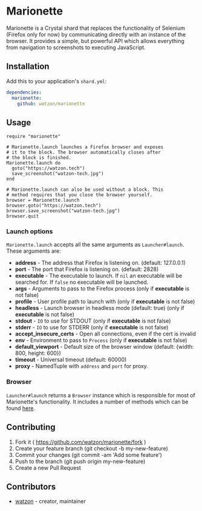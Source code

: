 # Marionette

Marionette is a Crystal shard that replaces the functionality of Selenium (Firefox only for now) by communicating directly with an instance of the browser. It provides a simple, but powerful API which allows everything from navigation to screenshots to executing JavaScript.

## Installation

Add this to your application's `shard.yml`:

```yaml
dependencies:
  marionette:
    github: watzon/marionette
```

## Usage

```crystal
require "marionette"

# Marionette.launch launches a Firefox browser and exposes
# it to the block. The browser automatically closes after
# the block is finished.
Marionette.launch do
  goto("https://watzon.tech")
  save_screenshot("watzon-tech.jpg")
end

# Marionette.launch can also be used without a block. This
# method requires that you close the browser yourself.
browser = Marionette.launch
browser.goto("https://watzon.tech")
browser.save_screenshot("watzon-tech.jpg")
browser.quit
```

### Launch options

`Marionette.launch` accepts all the same arguments as `Launcher#launch`. These arguments are:

- **address** - The address that Firefox is listening on. (default: 127.0.0.1)
- **port** - The port that Firefox is listening on. (default: 2828)
- **executable** - The executable to launch. If `nil` an executable will be searched for. If `false` no executable will be launched.
- **args** - Arguments to pass to the Firefox process (only if **executable** is not false)
- **profile** - User profile path to launch with (only if **executable** is not false)
- **headless** - Launch browser in headless mode (default: true) (only if **executable** is not false)
- **stdout** - `IO` to use for STDOUT (only if **executable** is not false)
- **stderr** - `IO` to use for STDERR (only if **executable** is not false)
- **accept_insecure_certs** - Open all connections, even if the cert is invalid
- **env** - Environment to pass to `Process` (only if **executable** is not false)
- **default_viewport** - Default size of the browser window (default: {width: 800, height: 600})
- **timeout** - Universal timeout (default: 60000)
- **proxy** - NamedTuple with `address` and `port` for proxy.

### Browser

`Launcher#launch` returns a `Browser` instance which is responsible for most of Marionette's functionality. It includes a number of methods which can be found [here](https://watzon.github.io/marionette/Marionette/Browser.html).

## Contributing

1. Fork it ( https://github.com/watzon/marionette/fork )
2. Create your feature branch (git checkout -b my-new-feature)
3. Commit your changes (git commit -am 'Add some feature')
4. Push to the branch (git push origin my-new-feature)
5. Create a new Pull Request

## Contributors

- [watzon](https://github.com/watzon)  - creator, maintainer
